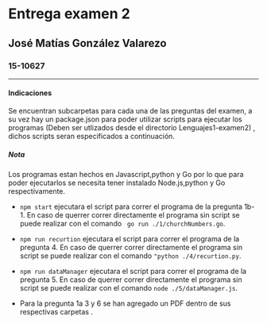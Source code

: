 # Entrega examen 2

## José Matías González Valarezo
### 15-10627

--- 

#### Indicaciones 


Se encuentran subcarpetas para cada una de las preguntas del examen, a su vez hay un package.json para poder utilizar scripts para ejecutar los programas (Deben ser utlizados desde el directorio Lenguajes1-examen2) , dichos scripts seran especificados a continuación.

##### Nota
Los programas estan hechos en Javascript,python y Go por lo que para poder ejecutarlos se necesita tener instalado Node.js,python  y Go respectivamente.

- `npm start` ejecutara el script para correr el programa de la pregunta 1b-1. En caso de querrer correr directamente el programa sin script se puede realizar con el comando ` go run ./1/churchNumbers.go`.

- `npm run recurtion` ejecutara el script para correr el programa de la pregunta 4. En caso de querrer correr directamente el programa sin script se puede realizar con el comando `"python ./4/recurtion.py`.

- `npm run dataManager` ejecutara el script para correr el programa de la pregunta 5. En caso de querrer correr directamente el programa sin script se puede realizar con el comando `node ./5/dataManager.js`.

- Para la pregunta 1a 3 y 6 se han agregado un PDF dentro de sus respectivas carpetas .